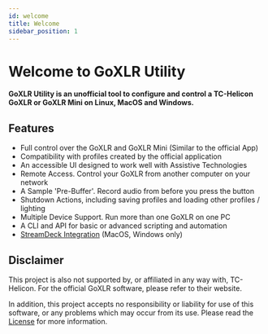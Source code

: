```yaml
---
id: welcome
title: Welcome
sidebar_position: 1
---
```


# Welcome to GoXLR Utility

**GoXLR Utility is an unofficial tool to configure
and control a TC-Helicon GoXLR or GoXLR Mini on Linux, MacOS and Windows.**

## Features

- Full control over the GoXLR and GoXLR Mini (Similar to the official App)
- Compatibility with profiles created by the official application
- An accessible UI designed to work well with Assistive Technologies
- Remote Access. Control your GoXLR from another computer on your network
- A Sample 'Pre-Buffer'. Record audio from before you press the button
- Shutdown Actions, including saving profiles and loading other profiles / lighting
- Multiple Device Support. Run more than one GoXLR on one PC
- A CLI and API for basic or advanced scripting and automation
- [StreamDeck Integration](https://github.com/FrostyCoolSlug/goxlr-utility-streamdeck) (MacOS, Windows only)

## Disclaimer

This project is also not supported by, or affiliated in any way with, TC-Helicon.
For the official GoXLR software, please refer to their website.

In addition, this project accepts no responsibility or liability for use of this software,
or any problems which may occur from its use. Please read the [License](./license) for more information.